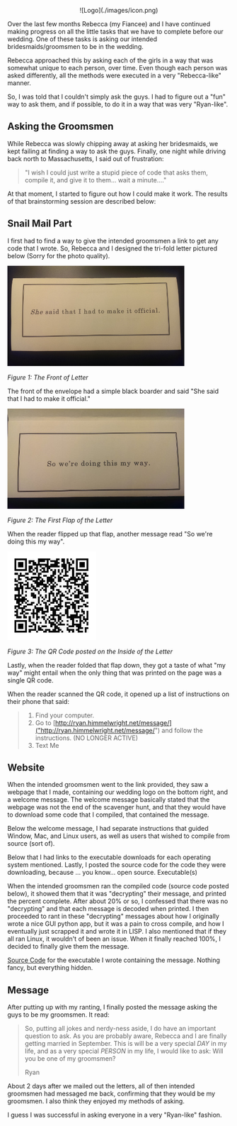  <p align="center">
 ![Logo](./images/icon.png)

Over the last few months Rebecca (my Fiancee) and I have continued making progress on all the little tasks that we have to complete before our wedding. One of these tasks is asking our intended bridesmaids/groomsmen to be in the wedding.

Rebecca approached this by asking each of the girls in a way that was somewhat unique to each person, over time. Even though each person was asked differently, all the methods were executed in a very "Rebecca-like" manner.

So, I was told that I couldn't simply ask the guys. I had to figure out a "fun" way to ask them, and if possible, to do it in a way that was very "Ryan-like".

## Asking the Groomsmen

While Rebecca was slowly chipping away at asking her bridesmaids, we kept failing at finding a way to ask the guys. Finally, one night while driving back north to Massachusetts, I said out of frustration:

> "I wish I could just write a stupid piece of code that asks them,
> compile it, and give it to them... wait a minute...."

At that moment, I started to figure out how I could make it work. The results of that brainstorming session are described below:

## Snail Mail Part

I first had to find a way to give the intended groomsmen a link to get any code that I wrote. So, Rebecca and I designed the tri-fold letter pictured below (Sorry for the photo quality).

![The front of the letter](./images/note1.jpg)

*Figure 1: The Front of Letter*

The front of the envelope had a simple black boarder and said "She said that I had to make it official."

![The first flap of the letter](./images/note2.jpg)

*Figure 2: The First Flap of the Letter*

When the reader flipped up that flap, another message read "So we're doing this my way".

![The QR code posted inside the letter](./images/qr-code.jpg)

*Figure 3: The QR Code posted on the Inside of the Letter*

Lastly, when the reader folded that flap down, they got a taste of what "my way" might entail when the only thing that was printed on the page was a single QR code.

When the reader scanned the QR code, it opened up a list of instructions on their phone that said:

> 1. Find your computer.
> 2. Go to [http://ryan.himmelwright.net/message/]("http://ryan.himmelwright.net/message/") and follow the instructions. (NO LONGER ACTIVE)
> 3. Text Me

## Website

When the intended groomsmen went to the link provided, they saw a webpage that I made, containing our wedding logo on the bottom right, and a welcome message. The welcome message basically stated that the webpage was not the end of the scavenger hunt, and that they would have to download some code that I compiled, that contained the message.

Below the welcome message, I had separate instructions that guided Window, Mac, and Linux users, as well as users that wished to compile from source (sort of).

Below that I had links to the executable downloads for each operating system mentioned. Lastly, I posted the source code for the code they were downloading, because … you know… open source.
Executable(s)

When the intended groomsmen ran the compiled code (source code posted below), it showed them that it was "decrypting" their message, and printed the percent complete. After about 20% or so, I confessed that there was no "decrypting" and that each message is decoded when printed. I then proceeded to rant in these "decrypting" messages about how I originally wrote a nice GUI python app, but it was a pain to cross compile, and how I eventually just scrapped it and wrote it in LISP. I also mentioned that if they all ran Linux, it wouldn't of been an issue. When it finally reached 100%, I decided to finally give them the message.

[Source Code](decryptMessage.cl) for the executable I wrote containing the message. Nothing fancy, but everything hidden.


## Message

After putting up with my ranting, I finally posted the message asking the guys to be my groomsmen. It read:

> So, putting all jokes and nerdy-ness aside, I do have an important
> question to ask. As you are probably aware, Rebecca and I are finally
> getting married in September. This is will be a very special *DAY* in
> my life, and as a very special *PERSON* in my life, I would like to
> ask:  Will you be one of my groomsmen? 
>
> Ryan

About 2 days after we mailed out the letters, all of then intended groomsmen had messaged me back, confirming that they would be my groomsmen. I also think they enjoyed my methods of asking.

I guess I was successful in asking everyone in a very "Ryan-like" fashion.
</p>
